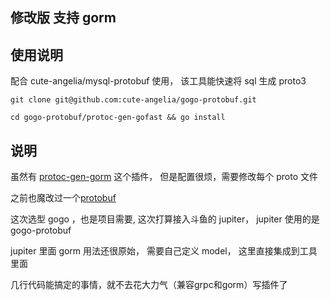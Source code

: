## 修改版 支持 gorm

## 使用说明

配合 cute-angelia/mysql-protobuf 使用， 该工具能快速将 sql 生成 proto3

```
git clone git@github.com:cute-angelia/gogo-protobuf.git

cd gogo-protobuf/protoc-gen-gofast && go install

```


## 说明

虽然有 [protoc-gen-gorm](https://github.com/infobloxopen/protoc-gen-gorm) 这个插件， 但是配置很烦，需要修改每个 proto 文件

之前也魔改过一个[protobuf](https://github.com/cute-angelia/protobuf)

这次选型 gogo ，也是项目需要, 这次打算接入斗鱼的 jupiter， jupiter 使用的是 gogo-protobuf

jupiter 里面 gorm 用法还很原始， 需要自己定义 model， 这里直接集成到工具里面

几行代码能搞定的事情，就不去花大力气（兼容grpc和gorm）写插件了